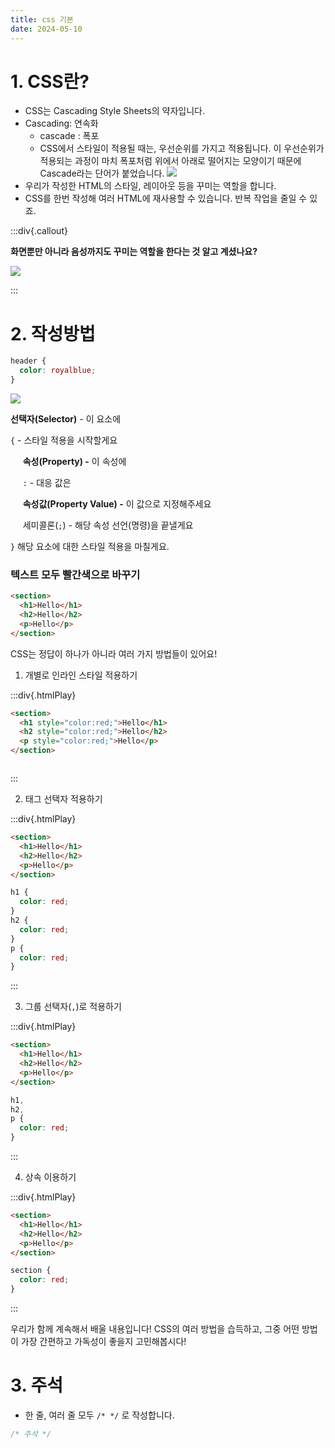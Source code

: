 ```yaml
---
title: css 기본
date: 2024-05-10
---
```


# 1. CSS란?

- CSS는 Cascading Style Sheets의 약자입니다.
- Cascading: 연속화
  - cascade : 폭포
  - CSS에서 스타일이 적용될 때는, 우선순위를 가지고 적용됩니다. 이 우선순위가 적용되는 과정이 마치 폭포처럼 위에서 아래로 떨어지는 모양이기 때문에 Cascade라는 단어가 붙었습니다.
    ![](/images/html-css/temporary/01.png)
- 우리가 작성한 HTML의 스타일, 레이아웃 등을 꾸미는 역할을 합니다.
- CSS를 한번 작성해 여러 HTML에 재사용할 수 있습니다. 반복 작업을 줄일 수 있죠.

:::div{.callout}

**화면뿐만 아니라 음성까지도 꾸미는 역할을 한다는 것 알고 계셨나요?**

![](/images/html-css/temporary/02.png)

:::

# 2. 작성방법

```css
header {
  color: royalblue;
}
```

![](/images/html-css/temporary/03.png)

**선택자(Selector)** - 이 요소에

`{` - 스타일 적용을 시작할게요

&nbsp;&nbsp;&nbsp;&nbsp; **속성(Property) -** 이 속성에

&nbsp;&nbsp;&nbsp;&nbsp; `:` - 대응 값은

&nbsp;&nbsp;&nbsp;&nbsp; **속성값(Property Value) -** 이 값으로 지정해주세요

&nbsp;&nbsp;&nbsp;&nbsp; 세미콜론(`;`) - 해당 속성 선언(명령)을 끝낼게요

`}` 해당 요소에 대한 스타일 적용을 마칠게요.

### 텍스트 모두 빨간색으로 바꾸기

```html
<section>
  <h1>Hello</h1>
  <h2>Hello</h2>
  <p>Hello</p>
</section>
```

CSS는 정답이 하나가 아니라 여러 가지 방법들이 있어요!

1. 개별로 인라인 스타일 적용하기

:::div{.htmlPlay}

```html
<section>
  <h1 style="color:red;">Hello</h1>
  <h2 style="color:red;">Hello</h2>
  <p style="color:red;">Hello</p>
</section>
```

```css

```

:::

2. 태그 선택자 적용하기

:::div{.htmlPlay}

```html
<section>
  <h1>Hello</h1>
  <h2>Hello</h2>
  <p>Hello</p>
</section>
```

```css
h1 {
  color: red;
}
h2 {
  color: red;
}
p {
  color: red;
}
```

:::

3. 그룹 선택자(`,`)로 적용하기

:::div{.htmlPlay}

```html
<section>
  <h1>Hello</h1>
  <h2>Hello</h2>
  <p>Hello</p>
</section>
```

```css
h1,
h2,
p {
  color: red;
}
```

:::

4. 상속 이용하기

:::div{.htmlPlay}

```html
<section>
  <h1>Hello</h1>
  <h2>Hello</h2>
  <p>Hello</p>
</section>
```

```css
section {
  color: red;
}
```

:::

우리가 함께 계속해서 배울 내용입니다! CSS의 여러 방법을 습득하고, 그중 어떤 방법이 가장 간편하고 가독성이 좋을지 고민해봅시다!

# 3. 주석

- 한 줄, 여러 줄 모두 `/* */` 로 작성합니다.

```css
/* 주석 */
```
